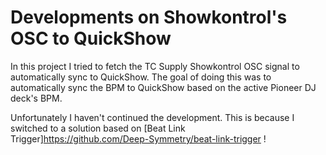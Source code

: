 # Developments on Showkontrol's OSC to QuickShow
In this project I tried to fetch the TC Supply Showkontrol OSC signal to automatically sync to QuickShow.
The goal of doing this was to automatically sync the BPM to QuickShow based on the active Pioneer DJ deck's BPM.

Unfortunately I haven't continued the development. This is because I switched to a solution based on [Beat Link Trigger]https://github.com/Deep-Symmetry/beat-link-trigger !
